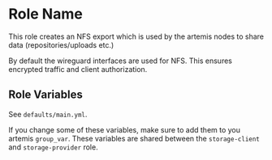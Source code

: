Role Name
=========

This role creates an NFS export which is used by the artemis nodes to share data (repositories/uploads etc.)

By default the wireguard interfaces are used for NFS. This ensures encrypted traffic and client authorization. 


Role Variables
--------------
See `defaults/main.yml`. 

If you change some of these variables, make sure to add them to you artemis `group_var`. These variables are shared between the `storage-client` and `storage-provider` role.

